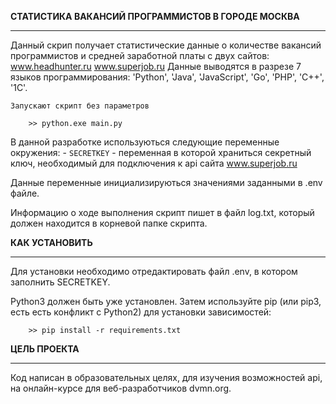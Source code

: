 ﻿**СТАТИСТИКА ВАКАНСИЙ ПРОГРАММИСТОВ В ГОРОДЕ МОСКВА**
_________________________________________________________________________________________________

Данный скрип получает статистические данные о количестве вакансий программистов и средней заработной платы с двух сайтов:
    www.headhunter.ru
    www.superjob.ru
Данные выводятся в разрезе 7 языков программирования: 'Python', 'Java', 'JavaScript', 'Go', 'PHP', 'C++', '1C'.

    Запускают скрипт без параметров
```
    >> python.exe main.py
```	
В данной разработке используються следующие переменные окружения:
		- `SECRETKEY` - переменная в которой храниться секретный ключ, необходимый для подключения к api сайта www.superjob.ru
		
Данные переменные инициализируються значениями заданными в .env файле.

Информацию о ходе выполнения скрипт пишет в файл log.txt, который должен находится в корневой папке скрипта.

**КАК УСТАНОВИТЬ**
_________________________________________________________________________________________________


Для установки необходимо отредактировать файл .env, в котором заполнить SECRETKEY.

Python3 должен быть уже установлен. Затем используйте pip (или pip3, есть есть конфликт с Python2) для установки зависимостей:
```
    >> pip install -r requirements.txt
```

**ЦЕЛЬ ПРОЕКТА**
_________________________________________________________________________________________________

Код написан в образовательных целях, для изучения возможностей api, на онлайн-курсе для веб-разработчиков dvmn.org.